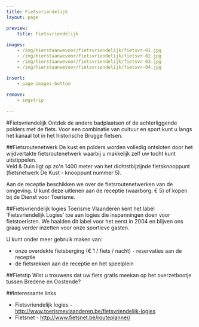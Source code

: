 ```yaml
---
title: Fietsvriendelijk
layout: page

preview:
    title: Fietsvriendelijk
    
images:
    - /img/hierstaanwevoor/fietsvriendelijk/fietsvr-01.jpg
    - /img/hierstaanwevoor/fietsvriendelijk/fietsvr-02.jpg
    - /img/hierstaanwevoor/fietsvriendelijk/fietsvr-03.jpg
    - /img/hierstaanwevoor/fietsvriendelijk/fietsvr-04.jpg

insert:
    - page-images-bottom
    
remove:
    - imgstrip
    
---
```


#Fietsvriendelijk
Ontdek de andere badplaatsen of de achterliggende polders met de fiets. Voor een combinatie van cultuur en sport kunt u langs het kanaal tot in het historische Brugge fietsen.


##Fietsroutenetwerk
De kust en polders worden volledig ontsloten door het wijdvertakte fietsroutenetwerk waarbij u makkelijk zelf uw tocht kunt uitstippelen.<br>
Veld & Duin ligt op zo'n 1400 meter van het dichtstbijzijnde fietsknooppunt (fietsnetwerk De Kust - knooppunt nummer 5).

Aan de receptie beschikken we over de fietsroutenetwerken van de omgeving. U kunt deze uitlenen aan de receptie (waarborg: € 5) of kopen bij de Dienst voor Toerisme.


##Fietsvriendelijk logies
Toerisme Vlaanderen kent het label ‘Fietsvriendelijk Logies’ toe aan logies die inspanningen doen voor fietstoeristen.
We haalden dit label voor het eerst in 2004 en blijven ons graag verder inzetten voor onze sportieve gasten.

U kunt onder meer gebruik maken van:


- onze overdekte fietsberging (€ 1 / fiets / nacht) - reservaties aan de receptie
- de fietsrekken aan de receptie en het speelplein


##Fietstip
Wist u trouwens dat uw fiets gratis meekan op het overzetbootje tussen Bredene en Oostende?

##Interessante links
- Fietsvriendelijk logies - http://www.toerismevlaanderen.be/fietsvriendelijk-logies
- Fietsnet - http://www.fietsnet.be/routeplanner/
